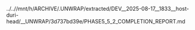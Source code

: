 ../..//mnt/h/ARCHIVE/.UNWRAP/extracted/DEV__2025-08-17__1833__host-duri-head/__UNWRAP/3d737bd39e/PHASE5_5_2_COMPLETION_REPORT.md